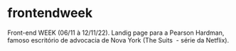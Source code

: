 # frontendweek
 Front-end WEEK (06/11 à 12/11/22).  Landig page para a Pearson Hardman, famoso escritório de advocacia de Nova York (The Suits  - série da Netflix). 
